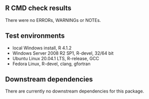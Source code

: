 ## R CMD check results
There were no ERRORs, WARNINGs or NOTEs.

## Test environments
* local Windows install, R 4.1.2
* Windows Server 2008 R2 SP1, R-devel, 32/64 bit
* Ubuntu Linux 20.04.1 LTS, R-release, GCC
* Fedora Linux, R-devel, clang, gfortran

## Downstream dependencies
There are currently no downstream dependencies for this package.
